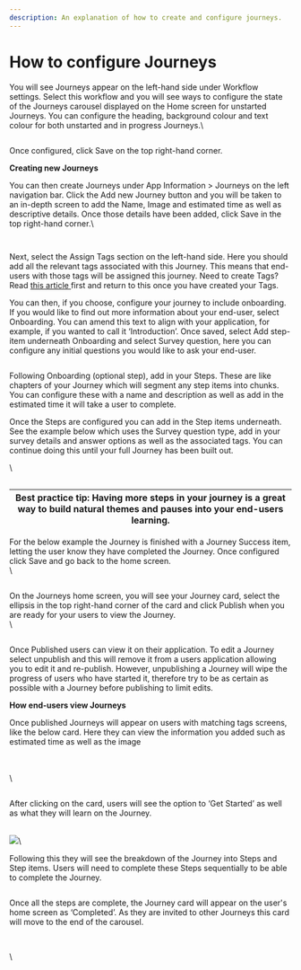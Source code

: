 ```yaml
---
description: An explanation of how to create and configure journeys.
---
```


# How to configure Journeys

You will see Journeys appear on the left-hand side under Workflow settings. Select this workflow and you will see ways to configure the state of the Journeys carousel displayed on the Home screen for unstarted Journeys. You can configure the heading, background colour and text colour for both unstarted and in progress Journeys.\


<figure><img src="https://lh7-us.googleusercontent.com/_3rGS_4lm9uiBoOqEi2fqQROynyIcuoOPKPp6sO7MoC2JIEj_r9JrtT1dn7POzMi9V2io689RRRnsc7-Vqx4hkRekwIw9Vx4crzSQZBxt1U2e-YYPhvPuuhRzP6Lmyqn4yroUGPHWzgD9DcFLIilZeM" alt=""><figcaption></figcaption></figure>

Once configured, click Save on the top right-hand corner.&#x20;



**Creating new Journeys**

You can then create Journeys under App Information > Journeys on the left navigation bar. Click the Add new Journey button and you will be taken to an in-depth screen to add the Name, Image and estimated time as well as descriptive details. Once those details have been added, click Save in the top right-hand corner.\


<figure><img src="https://lh7-us.googleusercontent.com/mCVvUDnrpnvxv-DJodE5dyhTekhX_o5aCZZFOSbFI4NxRi2zyvLp1q5pnXubzIaqwOijpguBSIu4oETXnojMzuXnnT4jVKQuVeUv4hmhGA-BlO7CzvTvwdAXMmce3Gehr0ygHZe85Iac-cBxfYe-oVM" alt=""><figcaption></figcaption></figure>

<figure><img src="https://lh7-us.googleusercontent.com/7y6VyS-tlz3Sbf3czJpIR2Tfux9JPMQUJ50mmzNDr0LihAqY2qbxaxm2-ewL3xWYCJ0VUlrcWpNfu0OBQP145IXqByIXbaApfcO7Nku_MDU3jpiWW8bS4wYvowGYQEosIyLMVcVkV46_i2wZJTwkwdk" alt=""><figcaption></figcaption></figure>

Next, select the Assign Tags section on the left-hand side. Here you should add all the relevant tags associated with this Journey. This means that end-users with those tags will be assigned this journey. Need to create Tags? Read [this article ](https://docs.google.com/document/d/1WKf-vGqVVcvBVHIVwDhq3x9ckih5IeDyjBFIWefe\_WA/edit)first and return to this once you have created your Tags.

You can then, if you choose, configure your journey to include onboarding. If you would like to find out more information about your end-user, select Onboarding. You can amend this text to align with your application, for example, if you wanted to call it ‘Introduction’. Once saved, select Add step-item underneath Onboarding and select Survey question, here you can configure any initial questions you would like to ask your end-user.



<figure><img src="https://lh7-us.googleusercontent.com/hw5Y9wo8GTNAN8enkHCGv6CUrNyWudpCVCqBSYY3_TY1PNLBpUXUSxaCyvBJLvPrBNwGkWU9esdMTe6guYzlaoLg09E95PtHPwCo64Zg9RZTn3M6TfxdCGcg07-mE_fIANmx_yhZPXD0brwIydDhpyM" alt=""><figcaption></figcaption></figure>



Following Onboarding (optional step), add in your Steps. These are like chapters of your Journey which will segment any step items into chunks. You can configure these with a name and description as well as add in the estimated time it will take a user to complete.

Once the Steps are configured you can add in the Step items underneath. See the example below which uses the Survey question type, add in your survey details and answer options as well as the associated tags. You can continue doing this until your full Journey has been built out.

\


<figure><img src="https://lh7-us.googleusercontent.com/J1yiI2A6A23f9nua8DO4XrECZI6zenSNe8JpMpUcjy3jJL4PhTWpn_fcGAH-fqxrkSYAH0relEI8u7WahwKWr7zkGyelGZuuUJU6aLF7OPuj7ph_eQfwjiIw213QYi-XcwZJiYaMH0p-5JNF-4RyIXk" alt=""><figcaption></figcaption></figure>

| Best practice tip: Having more steps in your journey is a great way to build natural themes and pauses into your end-users learning.  |
| ------------------------------------------------------------------------------------------------------------------------------------- |



For the below example the Journey is finished with a Journey Success item, letting the user know they have completed the Journey. Once configured click Save and go back to the home screen.\
\


<figure><img src="https://lh7-us.googleusercontent.com/RGSifs_Dp-IdcZTnASUYBN8W7wBDULMt8djVkh1BsK3eJOHsWGy_pgihPHc8rip0jxSRtzV2WBu0gJOtLWPjByj-oJCFaUADCkvrPIqiw7id1kPfieRMz_C16XrmJaLGq4WpohC7wdI6KIxRysG_qE4" alt=""><figcaption></figcaption></figure>

On the Journeys home screen, you will see your Journey card, select the ellipsis in the top right-hand corner of the card and click Publish when you are ready for your users to view the Journey.\
\


<figure><img src="https://lh7-us.googleusercontent.com/IFVZuoOPICNpnpmHbQcy5vdyxwYF2puHq_wSL6Fmri1idiIRCkiDgUau0aii8svTB3ymzS-JJ7jzmMl3HK0z5zv9G0mPUa686BPVIqXDNrqNz6UPbrTETOvO26BmYdA1zF8tHPG_1KsmhFhGTWSofxA" alt=""><figcaption></figcaption></figure>

Once Published users can view it on their application. To edit a Journey select unpublish and this will remove it from a users application allowing you to edit it and re-publish. However, unpublishing a Journey will wipe the progress of users who have started it, therefore try to be as certain as possible with a Journey before publishing to limit edits.



**How end-users view Journeys**

Once published Journeys will appear on users with matching tags screens, like the below card. Here they can view the information you added such as estimated time as well as the image

\
\
\


<figure><img src="https://lh7-us.googleusercontent.com/eFzS0MT8F9Ag_M_R4PwhJPXa7A5duHFDxILRFcGF-62MOHDtJmWt6_7e0SNBCljNNJB9sqkPwVuMxWlC1Y9sc0x3DPGaQazpVGp0aKMj1EPuvRmh_Fyq0OOj32lwNlxZQph-QYVduS1QyoGdCyVtiqg" alt=""><figcaption></figcaption></figure>

After clicking on the card, users will see the option to ‘Get Started’ as well as what they will learn on the Journey.

\
![](https://lh7-us.googleusercontent.com/jc9FmMiuT6BTmQHzJrnbE8Zb\_sTpPUe-AwV-Mx85Yrgrk21bZ3T6-c7w4eqpZXNQ29ATqNHB\_4P\_rjq4pTTf-aGCx-w04S8jw6-nH\_z0CzBKDRtu4YljVvr3a8V0Qq8vO-EwQqmWXPzNi-VPR1P57QY)\


Following this they will see the breakdown of the Journey into Steps and Step items. Users will need to complete these Steps sequentially to be able to complete the Journey.

<figure><img src="https://lh7-us.googleusercontent.com/Xw8bNTP60v8Rt_YiDPNpW4EKoMlK3DV0uFSH6afSCRh6nuAyp0uUTEmSkBklUJWeRcQGS058RZp38PXIAGE34haU1vvwQ1G3gul244BCDScFh5FWcxJce-cRepUpPdoIQQ4QfGB8AVxY2FtvXo3ycWY" alt=""><figcaption></figcaption></figure>



Once all the steps are complete, the Journey card will appear on the user's home screen as ‘Completed’. As they are invited to other Journeys this card will move to the end of the carousel.

<figure><img src="https://lh7-us.googleusercontent.com/wEWLn5j0P1Wjh3g2aSX2webMLwPfkg6FuUlC7an2aVhV07dgc0TZIkc2X-p-aSpvQrOfU_Gklbpe1GChlffV4GpAi_qeFxf3-3v0VUK9hxnIWAOkqQTSA3N3AEZQKSpl65H_DuGo5Sb-TB8n5PpXu2c" alt=""><figcaption></figcaption></figure>

\
\
